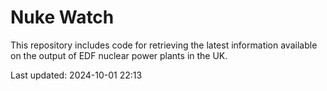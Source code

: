# Nuke Watch

This repository includes code for retrieving the latest information available on the output of EDF nuclear power plants in the UK.

Last updated: 2024-10-01 22:13